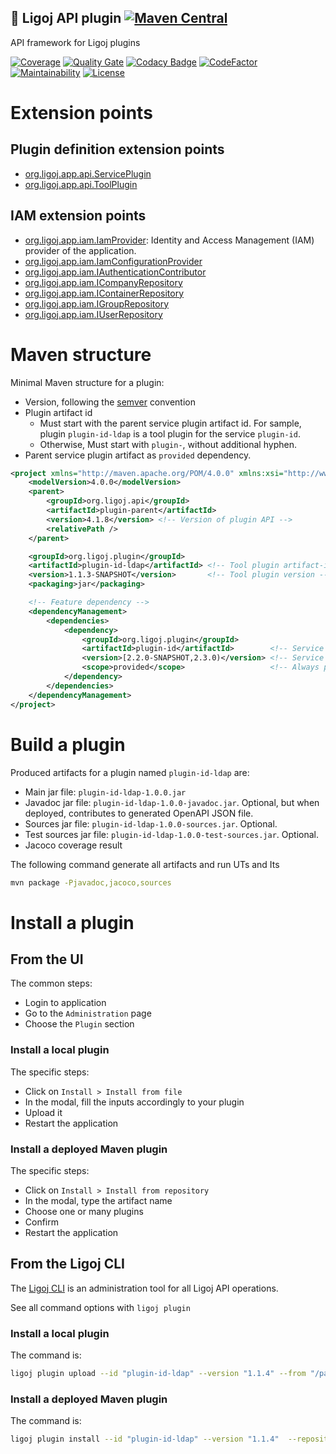 ## :link: Ligoj API plugin [![Maven Central](https://maven-badges.herokuapp.com/maven-central/org.ligoj.api/root/badge.svg)](https://maven-badges.herokuapp.com/maven-central/org.ligoj.api/root)
API framework for Ligoj plugins

[![Coverage](https://sonarcloud.io/api/project_badges/measure?project=org.ligoj.api%3Aroot&metric=coverage)](https://sonarcloud.io/component_measures/metric/coverage/list?id=org.ligoj.api%3Aroot)
[![Quality Gate](https://sonarcloud.io/api/project_badges/measure?metric=alert_status&project=org.ligoj.api%3Aroot)](https://sonarcloud.io/dashboard/index/org.ligoj.api:root)
[![Codacy Badge](https://api.codacy.com/project/badge/Grade/abf810c094e44c0691f71174c707d6ed)](https://www.codacy.com/gh/ligoj/ligoj-api?utm_source=github.com&amp;utm_medium=referral&amp;utm_content=ligoj/ligoj-api&amp;utm_campaign=Badge_Grade)
[![CodeFactor](https://www.codefactor.io/repository/github/ligoj/ligoj-api/badge)](https://www.codefactor.io/repository/github/ligoj/ligoj-api)
[![Maintainability](https://api.codeclimate.com/v1/badges/df4f5f5fc210a3e77b1e/maintainability)](https://codeclimate.com/github/ligoj/ligoj-api/maintainability)
[![License](http://img.shields.io/:license-mit-blue.svg)](http://fabdouglas.mit-license.org/)

# Extension points

## Plugin definition extension points

- [org.ligoj.app.api.ServicePlugin](plugin-api/src/main/java/org/ligoj/app/api/ServicePlugin.java)
- [org.ligoj.app.api.ToolPlugin](plugin-api/src/main/java/org/ligoj/app/api/ToolPlugin.java)

## IAM extension points

- [org.ligoj.app.iam.IamProvider](plugin-api/src/main/java/org/ligoj/app/iam/IamProvider.java): Identity and Access Management (IAM) provider of the application.
- [org.ligoj.app.iam.IamConfigurationProvider](plugin-api/src/main/java/org/ligoj/app/iam/IamConfigurationProvider.java)
- [org.ligoj.app.iam.IAuthenticationContributor](plugin-api/src/main/java/org/ligoj/app/iam/IAuthenticationContributor.java)
- [org.ligoj.app.iam.ICompanyRepository](plugin-api/src/main/java/org/ligoj/app/iam/ICompanyRepository.java)
- [org.ligoj.app.iam.IContainerRepository](plugin-api/src/main/java/org/ligoj/app/iam/IContainerRepository.java)
- [org.ligoj.app.iam.IGroupRepository](plugin-api/src/main/java/org/ligoj/app/iam/IGroupRepository.java)
- [org.ligoj.app.iam.IUserRepository](plugin-api/src/main/java/org/ligoj/app/iam/IUserRepository.java)

# Maven structure

Minimal Maven structure for a plugin:
- Version, following the [semver](https://semver.org/) convention
- Plugin artifact id
  - Must start with the parent service plugin artifact id. For sample, plugin `plugin-id-ldap` is a tool plugin for the service `plugin-id`.
  - Otherwise, Must start with `plugin-`, without additional hyphen.
- Parent service plugin artifact as `provided` dependency.

```xml
<project xmlns="http://maven.apache.org/POM/4.0.0" xmlns:xsi="http://www.w3.org/2001/XMLSchema-instance" xsi:schemaLocation="http://maven.apache.org/POM/4.0.0 http://maven.apache.org/xsd/maven-4.0.0.xsd">
	<modelVersion>4.0.0</modelVersion>
	<parent>
		<groupId>org.ligoj.api</groupId>
		<artifactId>plugin-parent</artifactId>
        <version>4.1.8</version> <!-- Version of plugin API -->
		<relativePath />
	</parent>

	<groupId>org.ligoj.plugin</groupId>
	<artifactId>plugin-id-ldap</artifactId> <!-- Tool plugin artifact-id, must start with "plugin-" -->
	<version>1.1.3-SNAPSHOT</version>       <!-- Tool plugin version -->
	<packaging>jar</packaging>

    <!-- Feature dependency -->
    <dependencyManagement>
        <dependencies>
            <dependency>
                <groupId>org.ligoj.plugin</groupId>
                <artifactId>plugin-id</artifactId>        <!-- Service plugin artifact-id -->
                <version>[2.2.0-SNAPSHOT,2.3.0)</version> <!-- Service plugin version range -->
                <scope>provided</scope>                   <!-- Always provided -->
            </dependency>
        </dependencies>
    </dependencyManagement>
</project>
```

# Build a plugin

Produced artifacts for a plugin named `plugin-id-ldap` are:
- Main jar file: `plugin-id-ldap-1.0.0.jar`
- Javadoc jar file: `plugin-id-ldap-1.0.0-javadoc.jar`. Optional, but when deployed, contributes to generated OpenAPI JSON file.
- Sources jar file: `plugin-id-ldap-1.0.0-sources.jar`. Optional.
- Test sources jar file: `plugin-id-ldap-1.0.0-test-sources.jar`. Optional.
- Jacoco coverage result

The following command generate all artifacts and run UTs and Its
```bash
mvn package -Pjavadoc,jacoco,sources
```

# Install a plugin

## From the UI

The common steps:
- Login to application
- Go to the `Administration` page
- Choose the `Plugin` section


### Install a local plugin

The specific steps:
- Click on `Install > Install from file`
- In the modal, fill the inputs accordingly to your plugin
- Upload it
- Restart the application

### Install a deployed Maven plugin

The specific steps:
- Click on `Install > Install from repository`
- In the modal, type the artifact name
- Choose one or many plugins
- Confirm
- Restart the application


## From the Ligoj CLI

The [Ligoj CLI](https://github.com/ligoj/cli) is an administration tool for all Ligoj API operations.

See all command options with `ligoj plugin`

### Install a local plugin

The command is:

```bash
ligoj plugin upload --id "plugin-id-ldap" --version "1.1.4" --from "/path/to/plugin-id-ldap-1.1.4.jar"
```

### Install a deployed Maven plugin

The command is:

```bash
ligoj plugin install --id "plugin-id-ldap" --version "1.1.4"  --repository "central" --javadoc
```
